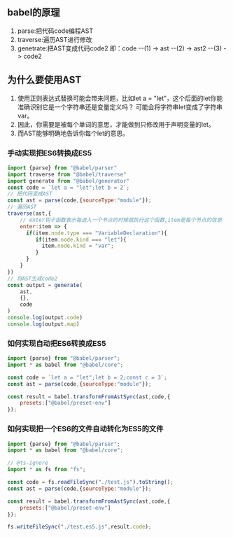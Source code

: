 

## babel的原理
1. parse:把代码code编程AST
2. traverse:遍历AST进行修改
3. genetrate:把AST变成代码code2
即：code --(1) -> ast  --(2)  -> ast2  --(3)  -> code2

## 为什么要使用AST
1. 使用正则表达式替换可能会带来问题，比如let a = "let"，这个后面的let你能准确识别它是一个字符串还是变量定义吗？
可能会将字符串let变成了字符串var。
2. 因此，你需要是被每个单词的意思，才能做到只修改用于声明变量的let。
3. 而AST能够明确地告诉你每个let的意思。

### 手动实现把ES6转换成ES5
```javascript
import {parse} from "@babel/parser"
import traverse from "@babel/traverse"
import generate from "@babel/generator"
const code = `let a = "let";let b = 2`;
// 把代码变成AST
const ast = parse(code,{sourceType:"module"});
// 遍历AST
traverse(ast,{
    // enter钩子函数表示每进入一个节点的时候就执行这个函数,item是每个节点的信息
    enter:item => {
      if(item.node.type === "VariableDeclaration"){
         if(item.node.kind === "let"){
           item.node.kind = "var";
         } 
      }
    }
})
// 将AST生成code2
const output = generate(
    ast,
    {},
    code
)
console.log(output.code)
console.log(output.map)
```

### 如何实现自动把ES6转换成ES5
```javascript
import {parse} from "@babel/parser";
import * as babel from "@babel/core";

const code = `let a = "let";let b = 2;const c = 3`;
const ast = parse(code,{sourceType:"module"});

const result = babel.transformFromAstSync(ast,code,{
    presets:["@babel/preset-env"]
});

```

### 如何实现把一个ES6的文件自动转化为ES5的文件
```javascript
import {parse} from "@babel/parser";
import * as babel from "@babel/core";

// @ts-ignore
import * as fs from "fs";

const code = fs.readFileSync("./test.js").toString();
const ast = parse(code,{sourceType:"module"});

const result = babel.transformFromAstSync(ast,code,{
    presets:["@babel/preset-env"]
});

fs.writeFileSync("./test.es5.js",result.code);

```
